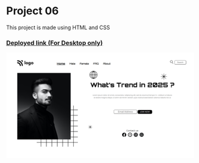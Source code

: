 # Project 06

This project is made using HTML and CSS
### [Deployed link (For Desktop only)](https://fsjsproject-three.netlify.app/)
![output](./output.png)
